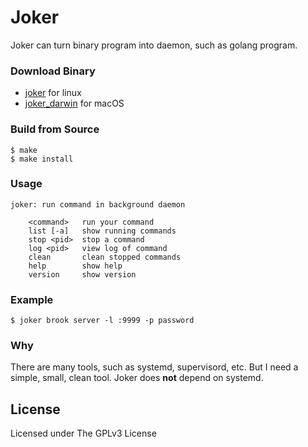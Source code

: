 # Joker

Joker can turn binary program into daemon, such as golang program.

### Download Binary

-   [joker](https://github.com/txthinking/joker/releases/download/v20190818/joker) for linux
-   [joker_darwin](https://github.com/txthinking/joker/releases/download/v20190818/joker_darwin) for macOS

### Build from Source

    $ make
    $ make install

### Usage

    joker: run command in background daemon

    	<command>   run your command
    	list [-a]   show running commands
    	stop <pid>  stop a command
    	log <pid>   view log of command
    	clean       clean stopped commands
    	help        show help
    	version     show version

### Example

    $ joker brook server -l :9999 -p password

### Why

There are many tools, such as systemd, supervisord, etc.
But I need a simple, small, clean tool. Joker does **not** depend on systemd.

## License

Licensed under The GPLv3 License
